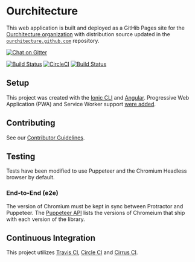 # Ourchitecture

This web application is built and deployed as a GitHib Pages site for the [Ourchitecture organization](https://ourchitecture.github.io/) with distribution source updated in the [`ourchitecture.github.com`](https://github.com/ourchitecture/ourchitecture.github.com) repository.

[![Chat on Gitter](https://badges.gitter.im/ourchitecture.png)](https://gitter.im/ourchitecture/community)

[![Build Status](https://travis-ci.org/ourchitecture/site-ionic-ng.svg?branch=master)](https://travis-ci.org/ourchitecture/site-ionic-ng)
[![CircleCI](https://circleci.com/gh/ourchitecture/site-ionic-ng.svg?style=svg)](https://circleci.com/gh/ourchitecture/site-ionic-ng)
[![Build Status](https://api.cirrus-ci.com/github/ourchitecture/site-ionic-ng.svg)](https://cirrus-ci.com/github/ourchitecture/site-ionic-ng)

## Setup

This project was created with the [Ionic CLI](http://ionicframework.com/docs/v2/cli/start/) and [Angular](https://angular.io). Progressive Web Application (PWA) and Service Worker support [were added](https://angular.io/guide/service-worker-getting-started).

## Contributing

See our [Contributor Guidelines](.github/CONTRIBUTING.md).

## Testing

Tests have been modified to use Puppeteer and the Chromium Headless browser by default.

### End-to-End (e2e)

The version of Chromium must be kept in sync between Protractor and Puppeteer. The [Puppeteer API](https://github.com/GoogleChrome/puppeteer/blob/master/docs/api.md) lists the versions of Chromeium that ship with each version of the library.

## Continuous Integration

This project utilizes [Travis CI](https://travis-ci.org), [Circle CI](https://circleci.com/) and [Cirrus CI](https://cirrus-ci.com/).
